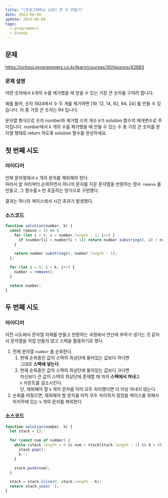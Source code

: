```yaml
---
title: "[프로그래머스 LV2] 큰 수 만들기"
date: 2023-06-08
update: 2023-06-08
tags:
  - programmers
  - Greedy
---
```


## 문제
https://school.programmers.co.kr/learn/courses/30/lessons/42883

### 문제 설명
어떤 숫자에서 k개의 수를 제거했을 때 얻을 수 있는 가장 큰 숫자를 구하려 합니다.

예를 들어, 숫자 1924에서 수 두 개를 제거하면 [19, 12, 14, 92, 94, 24] 를 만들 수 있습니다. 이 중 가장 큰 숫자는 94 입니다.

문자열 형식으로 숫자 number와 제거할 수의 개수 k가 solution 함수의 매개변수로 주어집니다. number에서 k 개의 수를 제거했을 때 만들 수 있는 수 중 가장 큰 숫자를 문자열 형태로 return 하도록 solution 함수를 완성하세요.

## 첫 번째 시도
### 아이디어
전체 문자열에서 `k` 개의 문자를 제외해야 한다.  
따라서 앞 자리부터 순회하면서 하나의 문자를 지운 문자열을 반환하는 함수 `remove` 를 만들고, 그 함수를 `k` 번 호출하는 방식으로 구현했다.  

결과는 하나의 케이스에서 시간 초과가 발생했다.  

### 소스코드
```js
function solution(number, k) {
  const remove = () => {
    for (let i = 0; i < number.length - 1; i++) {
      if (number[i] < number[i + 1]) return number.substring(0, i) + number.substring(i + 1, number.length);
    }

    return number.substring(0, number.length - 1);
  };

  for (let i = 0; i < k; i++) {
    number = remove();
  }

  return number;
}
```

## 두 번째 시도
### 아이디어
이전 시도에서 문자열 자체를 만들고 반환하는 과정에서 연산에 부하가 생기는 것 같아서 문자열을 직접 만들지 않고 스택을 활용하기로 했다.  

1. 전체 문자열 `number` 를 순회한다.  
    1. 현재 순회중인 값이 스택의 최상단에 들어있는 값보다 작다면  
그대로 **스택에 넣는다**.  
    2. 현재 순회중인 값이 스택의 최상단에 들어있는 값보다 크다면  
자신보다 큰 값이 스택의 최상단에 존재할 때 까지 **스택에서 꺼내**고  
`k` 카운트를 감소시킨다.  
단, 제외해야 할 `k` 개의 문자를 이미 모두 처리했다면 더 이상 꺼내지 않는다.  
2. 순회를 마쳤으면, 제외해야 할 문자를 아직 모두 처리하지 않았을 케이스를 위해서 마지막에 있는 `k` 개의 문자를 제외한다.  

### 소스코드
```js
function solution(number, k) {
  let stack = [];

  for (const num of number) {
    while (stack.length > 0 && num > stack[stack.length - 1] && k > 0) {
      stack.pop();
      k--;
    }

    stack.push(num);
  }

  stack = stack.slice(0, stack.length - k);
  return stack.join('');
}

```